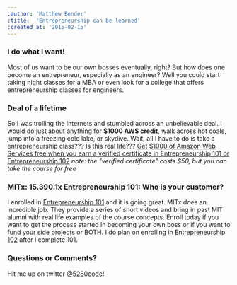 ```yaml
---
:author: 'Matthew Bender'
:title:  'Entrepreneurship can be learned'
:created_at: '2015-02-15'
---
```


### I do what I want!
Most of us want to be our own bosses eventually, right? But how does one become
an entrepreneur, especially as an engineer? Well you could start taking night
classes for a MBA or even look for a college that offers entrepreneurship
classes for engineers.

### Deal of a lifetime
So I was trolling the internets and stumbled across an unbelievable deal. I
would do just about anything for **$1000 AWS credit**, walk across hot coals,
jump into a freezing cold lake, or skydive. Wait, all I have to do is take a
entrepreneurship class??? Is this real life??? [Get $1000 of Amazon Web Services
free when you earn a verified certificate in Entrepreneurship 101 or
Entrepreneurship 102](https://www.edx.org/AWS-activate) *note: the "verified
certificate" costs $50, but you can take the course for free*

### MITx: 15.390.1x Entrepreneurship 101: Who is your customer?
I enrolled in [Entrepreneurship 101](
https://www.edx.org/course/entrepreneurship-101-who-customer-mitx-15-390-1x)
and it is going great.  MITx does an incredible job.  They provide a series of
short videos and bring in past MIT alumni with real life examples of the course
concepts. Enroll today if you want to get the process started in becoming your
own boss or if you want to fund your side projects or BOTH. I do plan on
enrolling in [Entrepreneurship 102](
https://www.edx.org/course/entrepreneurship-102-what-can-you-do-mitx-15-390-2x)
after I complete 101.

### Questions or Comments?
Hit me up on twitter [@5280code](https://twitter.com/5280code)!
